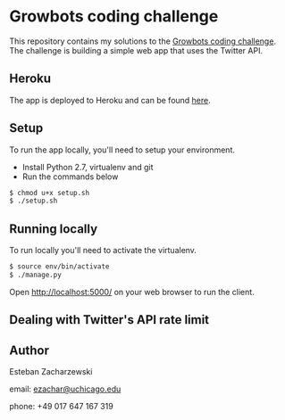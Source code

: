 # Growbots coding challenge

This repository contains my solutions to the [Growbots coding challenge](https://docs.google.com/document/d/15cdLKUH_XclOh4gl31439XpvCwcQ1FIVpuu35kMCleo/edit). The challenge is building a simple web app that uses the Twitter API.

## Heroku

The app is deployed to Heroku and can be found [here]().

## Setup

To run the app locally, you'll need to setup your environment.

* Install Python 2.7, virtualenv and git
* Run the commands below

```sh
$ chmod u+x setup.sh
$ ./setup.sh
```

## Running locally

To run locally you'll need to activate the virtualenv.

```sh
$ source env/bin/activate
$ ./manage.py
```
Open [http://localhost:5000/](http://127.0.0.1:5000/) on your web browser to run the client.

## Dealing with Twitter's API rate limit

## Author

Esteban Zacharzewski

email: ezachar@uchicago.edu

phone: +49 017 647 167 319
